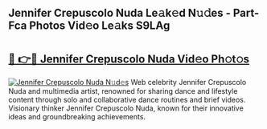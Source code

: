 ## Jennifer Crepuscolo Nuda Le𝚊k𝚎d N𝚞𝚍es - Part-Fca Photos Vid𝚎o Le𝚊ks S9LAg

# <h2><a href="http://fbbzfmu.evod.top/?m=Jennifer+Crepuscolo+Nuda">🔗 👉🔴 Jennifer Crepuscolo Nuda Vid𝚎o Ph𝚘t𝚘s</a></h2>

[![Jennifer Crepuscolo Nuda N𝚞d𝚎s](https://i.imgur.com/8V9OHl7.gif)](http://fbbzfmu.evod.top/?m=Jennifer+Crepuscolo+Nuda)
Web celebrity Jennifer Crepuscolo Nuda and multimedia artist, renowned for sharing dance and lifestyle content through solo and collaborative dance routines and brief videos. Visionary thinker Jennifer Crepuscolo Nuda, known for their innovative ideas and groundbreaking achievements. 
